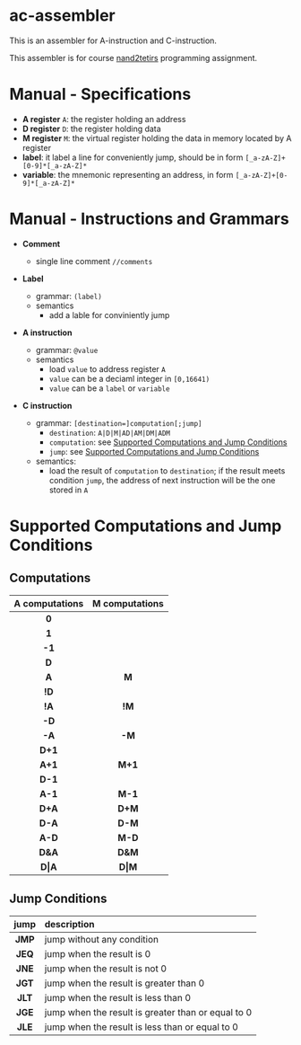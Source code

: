 # ac-assembler
This is an assembler for A-instruction and C-instruction.

This assembler is for course [nand2tetirs](https://www.coursera.org/learn/build-a-computer/home/welcome) programming assignment.

# Manual - Specifications
* **A register** `A`: the register holding an address
* **D register** `D`: the register holding data
* **M register** `M`: the virtual register holding the data in memory located by A register
* **label**: it label a line for conveniently jump, should be in form `[_a-zA-Z]+[0-9]*[_a-zA-Z]*`
* **variable**: the mnemonic representing an address, in form `[_a-zA-Z]+[0-9]*[_a-zA-Z]*`

# Manual - Instructions and Grammars
* **Comment**
  * single line comment `//comments`
* **Label**
  * grammar: `(label)`
  * semantics
    * add a lable for conviniently jump
  
* **A instruction**
  * grammar: `@value`
  * semantics
    * load `value` to address register `A`
    * `value` can be a deciaml integer in `[0,16641)`
    * `value` can be a `label` or `variable` 
* **C instruction**
  * grammar: `[destination=]computation[;jump]`
    * `destination`: `A|D|M|AD|AM|DM|ADM`
    * `computation`: see [Supported Computations and Jump Conditions](#supported-computations-and-jump-conditions)
    * `jump`: see [Supported Computations and Jump Conditions](#supported-computations-and-jump-conditions)
  * semantics:
    * load the result of `computation` to `destination`; if the result meets condition `jump`, the address of next instruction will be the one stored in `A`

# Supported Computations and Jump Conditions
## Computations
| A computations | M computations |
| :------------: | :------------: |
|     **0**      |                |
|     **1**      |                |
|     **-1**     |                |
|     **D**      |                |
|     **A**      |     **M**      |
|     **!D**     |                |
|     **!A**     |     **!M**     |
|     **-D**     |                |
|     **-A**     |     **-M**     |
|    **D+1**     |                |
|    **A+1**     |    **M+1**     |
|    **D-1**     |                |
|    **A-1**     |    **M-1**     |
|    **D+A**     |    **D+M**     |
|    **D-A**     |    **D-M**     |
|    **A-D**     |    **M-D**     |
|    **D&A**     |    **D&M**     |
|    **D\|A**    |    **D\|M**    |

## Jump Conditions

|  jump   | description                                        |
| :-----: | :------------------------------------------------- |
| **JMP** | jump without any condition                         |
| **JEQ** | jump when the result is 0                          |
| **JNE** | jump when the result is not 0                      |
| **JGT** | jump when the result is greater than 0             |
| **JLT** | jump when the result is less than 0                |
| **JGE** | jump when the result is greater than or equal to 0 |
| **JLE** | jump when the result is less than or equal to 0    |

